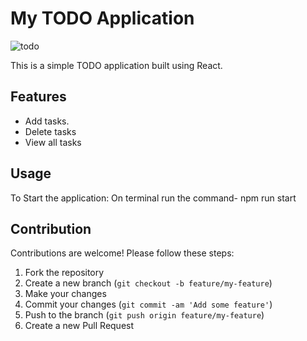 # My TODO Application
![todo](https://github.com/cisojoker/TODO/assets/103921455/b077cb5e-c9ee-4e27-8056-7b7951e99f44)

This is a simple TODO application built using React.

## Features

- Add tasks.
- Delete tasks
- View all tasks


## Usage

To Start the application: On terminal run the command- npm run start

## Contribution

Contributions are welcome! Please follow these steps:

1. Fork the repository
2. Create a new branch (`git checkout -b feature/my-feature`)
3. Make your changes
4. Commit your changes (`git commit -am 'Add some feature'`)
5. Push to the branch (`git push origin feature/my-feature`)
6. Create a new Pull Request



